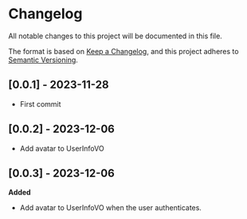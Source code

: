 # Changelog

All notable changes to this project will be documented in this file.

The format is based on [Keep a Changelog](https://keepachangelog.com/en/1.0.0/), and this
project adheres to [Semantic Versioning](https://semver.org/spec/v2.0.0.html).

## [0.0.1] - 2023-11-28

-   First commit

## [0.0.2] - 2023-12-06

-   Add avatar to UserInfoVO

## [0.0.3] - 2023-12-06

**Added**

-   Add avatar to UserInfoVO when the user authenticates.

